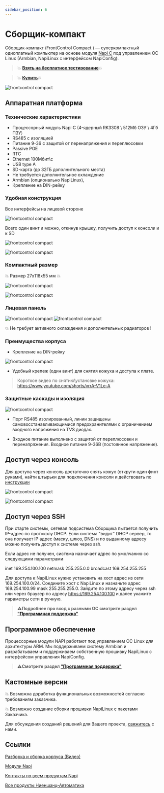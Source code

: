 ```yaml
---
sidebar_position: 6
---
```


# Сборщик-компакт

Сборщик-компакт (FrontControl Compact ) — суперкомпактный одноплатный компьютер на основе модуля [Napi C](/docs/napi-intro) под управлением ОС Linux (Armbian, NapiLinux c интерфейсом NapiConfig).

>:boom: **[Взять на бесплатное тестирование](https://nnz-ipc.ru/fc/anketa_compact/)**:boom:

> :boom: **[Купить](https://nnz-ipc.ru/catalogue/front_man/front_compact/front_compact_159_101/)**:boom:

<!-- ![frontcontrol compact](img-compact/cc1.png) -->
![frontcontrol compact](../img-compact/banners/fcc-din.jpg)

## Аппаратная платформа

### Технические характеристики

- Процессорный модуль Napi C (4-ядерный RK3308 \ 512Мб ОЗУ \ 4Гб ПЗУ)
- RS485 c изоляцией
- Питание 9-36 с защитой от перенапряжения и переплюсовки
- Passive POE
- RTC
- Ethernet 100Мбит\с
- USB type A
- SD-карта (до 32ГБ дополнительного места)
- Не требуется дополнительное охлаждение
- Armbian (опционально NapiLinux), 
- Крепление на DIN-рейку

### Удобная конструкция

Все интерфейсы на лицевой стороне

![frontcontrol compact](../img-compact/balck1.jpg)

Всего один винт и можно, откинув крышку, получить доступ к консоли и к SD

![frontcontrol compact](../img-compact/balck2.jpg)

![frontcontrol compact](../img-compact/balck-n4.jpg)

### Компактный размер

:boom: Размер 27х118х55 мм :boom:

![frontcontrol compact](../img-compact/cl4.png)

![frontcontrol compact](../img-compact/paint1.png)

### Лицевая панель

<!-- ![frontcontrol compact](../img-compact/c2.png) -->

![frontcontrol compact](../img-compact/front-panel-black-1jpg.jpg)
![frontcontrol compact](../img-compact/front-panel-black-zoom1.jpg)

:boom: Не требует активного охлаждения и дополнительных радиаторов !

<!-- ![frontcontrol compact](../img-compact/cl6.png) -->

### Преимущества корпуса

- Крепление на DIN-рейку
  
![frontcontrol compact](../img-compact/cli4.png)

- Удобный крепеж (один винт) для снятия кожуха и доступа к плате.

>Короткое видео по снятию\установке кожуха: https://www.youtube.com/shorts/vrrA-V1Le-A


### Защитные каскады и изоляция

![frontcontrol compact](../img-compact/c-inside1.png)

- Порт RS485 изолированный, линии защищены самовосстанавливающимися предохранителями с ограничением входного напряжения на TVS диодах.

- Входное питание выполнено с защитой от переплюсовки и перенапряжения. Входное питание 9-36В (постоянное напряжение).

## Доступ через консоль

Для доступа через консоль достаточно снять кожух (открути один финт руками), найти штырьки для подключения консоли и действовать по [инструкции](../../software/console/)

![frontcontrol compact](../../software/console/img-console/c1.jpg)

![frontcontrol compact](../img-compact/console-connect/console-connect-2.jpg)

## Доступ через SSH

При старте системы, сетевая подсистема Сборщика пытается получить IP-адрес по протоколу DHCP. Если система "видит" DHCP сервер, то она получает IP адрес (маску, шлюз, DNS) и по выданному адресу можно получить доступ к системе через ssh.

Если адрес не получен, система назначает адрес по умолчанию со следующими параметрами

inet 169.254.100.100 netmask 255.255.0.0 broadcast 169.254.255.255

Для доступа к NapiLinux нужно установить на хост адрес из сети 169.254.100.0/24. Соедините хост с NapiLinux и назначьте адрес 169.254.100.99 mask 255.255.255.0. Зайдите по этому адресу через ssh или через браузер по адресу https://169.254.100.100 и далее укажите параметры сети в ручную.

>:warning:**Подробнее про вход с разными ОС смотрите раздел ["Программная поддержка"](/software)**

## Программное обеспечение

Процессорные модули NAPI работают под управлением ОС Linux для архитектуры ARM. Мы поддерживаем систему Armbian и разрабатываем и поддерживаем собственную прошивку NapiLinux с интерфейсом управления NapiConfig.

>:warning:**Смотрите раздел ["Программная поддержка"](/software)**

## Кастомные версии

:boom: Возможна доработка функциональных возможностей согласно требованиям заказчика.

:boom: Возможно создание сборки прошивки NapiLinux с пакетами Заказчика.

Для обсуждения созданий решений для Вашего проекта, [свяжитесь](/contacts) с нами.

## Ссылки

[Разборка и сборка корпуса (Видео)](https://youtube.com/shorts/Lm_XV_x1xTE?feature=share)

[Модули Napi](/docs/napi-intro)

[Контакты по всем продуктам Napi](/contacts)

[Все продукты Ниеншанц-Автоматика](http://www.nnz-ipc.ru)
